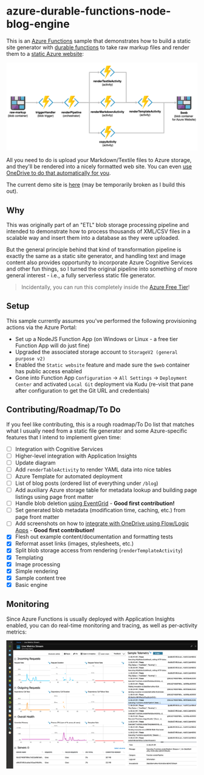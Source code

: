 # azure-durable-functions-node-blog-engine

This is an [Azure Functions][azf] sample that demonstrates how to build a static site generator with [durable functions][azdf] to take raw markup files and render them to a [static Azure website][saw]:

![diagram](sampleContent/docs/internals/diagram.png)

All you need to do is upload your Markdown/Textile files to Azure storage, and they'll be rendered into a nicely formatted web site. You can even [use OneDrive to do that automatically for you][flow].

The current demo site is [here](http://acmeblogenginebfa7.z6.web.core.windows.net) (may be temporarily broken as I build this out).

## Why

This was originally part of an "ETL" blob storage processing pipeline and intended to demonstrate how to process thousands of XML/CSV files in a scalable way and insert them into a database as they were uploaded.

But the general principle behind that kind of transformation pipeline is exactly the same as a static site generator, and handling text and image content also provides opportunity to incorporate Azure Cognitive Services and other fun things, so I turned the original pipeline into something of more general interest - i.e., a fully serverless static file generator.

> Incidentally, you can run this completely inside the [Azure Free Tier][azfree]!

## Setup

This sample currently assumes you've performed the following provisioning actions via the Azure Portal:

- Set up a NodeJS Function App (on Windows or Linux - a free tier Function App will do just fine)
- Upgraded the associated storage account to `StorageV2 (general purpose v2)`
- Enabled the `Static website` feature and made sure the `$web` container has public access enabled
- Gone into Function App `Configuration` -> `All Settings` -> `Deployment Center` and activated `Local Git` deployment via Kudu (re-visit that pane after configuration to get the Git URL and credentials)

## Contributing/Roadmap/To Do

If you feel like contributing, this is a rough roadmap/To Do list that matches what I usually need from a static file generator and some Azure-specific features that I intend to implement given time:

- [ ] Integration with Cognitive Services
- [ ] Higher-level integration with Application Insights
- [ ] Update diagram
- [ ] Add `renderTableActivity` to render YAML data into nice tables
- [ ] Azure Template for automated deployment
- [ ] List of blog posts (ordered list of everything under `/blog`)
- [ ] Add auxiliary Azure storage table for metadata lookup and building page listings using page front matter
- [ ] Handle blob deletion [using EventGrid](https://docs.microsoft.com/en-us/azure/storage/blobs/storage-blob-event-quickstart) - **Good first contribution!**
- [ ] Set generated blob metadata (modification time, caching, etc.) from page front matter
- [ ] Add screenshots on how to [integrate with OneDrive using Flow/Logic Apps][flow] - **Good first contribution!**
- [x] Flesh out example content/documentation and formatting tests
- [x] Reformat asset links (images, stylesheets, etc.)
- [x] Split blob storage access from rendering (`renderTemplateActivity`)
- [x] Templating
- [x] Image processing
- [x] Simple rendering
- [x] Sample content tree
- [x] Basic engine

## Monitoring

Since Azure Functions is usually deployed with Application Insights enabled, you can do real-time monitoring and tracing, as well as per-activity metrics:

![appinsights](sampleContent/docs/internals/appinsights.png)


[n]: http://nodejs.org
[azf]: https://docs.microsoft.com/en-us/azure/azure-functions/
[azdf]: https://docs.microsoft.com/en-us/azure/azure-functions/durable/durable-functions-overview
[azfree]: https://azure.microsoft.com/free/
[saw]: https://docs.microsoft.com/en-us/azure/storage/blobs/storage-blob-static-website
[flow]: https://flow.microsoft.com/en-us/galleries/public/templates/2f90b5d3-029b-4e2e-ad37-1c0fe6d187fe/when-a-file-is-uploaded-to-onedrive-copy-it-to-azure-storage-container/

